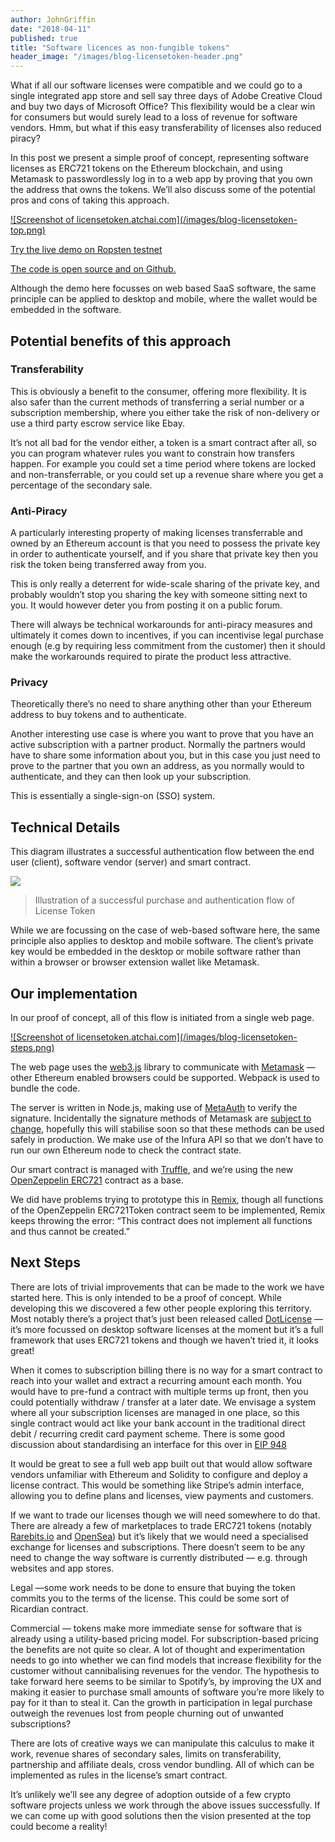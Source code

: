 ```yaml
---
author: JohnGriffin
date: "2018-04-11"
published: true
title: "Software licences as non-fungible tokens"
header_image: "/images/blog-licensetoken-header.png"
---
```



What if all our software licenses were compatible and we could go to a single
integrated app store and sell say three days of Adobe Creative Cloud and buy two
days of Microsoft Office? This flexibility would be a clear win for consumers
but would surely lead to a loss of revenue for software vendors. Hmm, but what
if this easy transferability of licenses also reduced piracy?

In this post we present a simple proof of concept, representing software
licenses as ERC721 tokens on the Ethereum blockchain, and using Metamask to
passwordlessly log in to a web app by proving that you own the address that owns
the tokens. We’ll also discuss some of the potential pros and cons of taking
this approach.

<a href="http://licensetoken.atchai.com">
![Screenshot of licensetoken.atchai.com](/images/blog-licensetoken-top.png)
</a>

[Try the live demo on Ropsten testnet](http://licensetoken.atchai.com)

[The code is open source and on Github.](https://github.com/atchai/licensetoken)

Although the demo here focusses on web based SaaS software, the same principle
can be applied to desktop and mobile, where the wallet would be embedded in the
software.

## Potential benefits of this approach

### Transferability

This is obviously a benefit to the consumer, offering more flexibility. It is
also safer than the current methods of transferring a serial number or a
subscription membership, where you either take the risk of non-delivery or use a
third party escrow service like Ebay.

It’s not all bad for the vendor either, a token is a smart contract after all,
so you can program whatever rules you want to constrain how transfers happen.
For example you could set a time period where tokens are locked and
non-transferrable, or you could set up a revenue share where you get a
percentage of the secondary sale.

### Anti-Piracy

A particularly interesting property of making licenses transferrable and owned
by an Ethereum account is that you need to possess the private key in order to
authenticate yourself, and if you share that private key then you risk the token
being transferred away from you.

This is only really a deterrent for wide-scale sharing of the private key, and
probably wouldn’t stop you sharing the key with someone sitting next to you. It
would however deter you from posting it on a public forum.

There will always be technical workarounds for anti-piracy measures and ultimately it comes down to incentives, if you can incentivise legal purchase enough (e.g by requiring less commitment from the customer) then it should make the workarounds required to pirate the product less attractive.

### Privacy

Theoretically there’s no need to share anything other than your Ethereum address
to buy tokens and to authenticate.

Another interesting use case is where you want to prove that you have an active
subscription with a partner product. Normally the partners would have to share
some information about you, but in this case you just need to prove to the
partner that you own an address, as you normally would to authenticate, and they
can then look up your subscription.

This is essentially a single-sign-on (SSO) system.

## Technical Details

This diagram illustrates a successful authentication flow between the end user
(client), software vendor (server) and smart contract.

![](/images/blog-licensetoken-flow.png)

> Illustration of a successful purchase and authentication flow of License Token

While we are focussing on the case of web-based software here, the same
principle also applies to desktop and mobile software. The client’s private key
would be embedded in the desktop or mobile software rather than within a browser
or browser extension wallet like Metamask.

## Our implementation

In our proof of concept, all of this flow is initiated from a single web page.

<a href="http://licensetoken.atchai.com">
![Screenshot of licensetoken.atchai.com](/images/blog-licensetoken-steps.png)
</a>

The web page uses the [web3.js](https://github.com/ethereum/web3.js/) library to
communicate with [Metamask](https://metamask.io/) — other Ethereum enabled
browsers could be supported. Webpack is used to bundle the code.

The server is written in Node.js, making use of
[MetaAuth](http://://github.com/I-Gave/meta-auth) to verify the signature.
Incidentally the signature methods of Metamask are [subject to
change](https://medium.com/metamask/scaling-web3-with-signtypeddata-91d6efc8b290]),
hopefully this will stabilise soon so that these methods can be used safely in
production. We make use of the Infura API so that we don’t have to run our own
Ethereum node to check the contract state.

Our smart contract is managed with [Truffle](http://truffleframework.com/), and
we’re using the new [OpenZeppelin
ERC721](https://github.com/OpenZeppelin/zeppelin-solidity/tree/master/contracts/token/ERC721)
contract as a base.

<script src="https://gist.github.com/johngriffin/4cb1118ba0533ec918add9dff1745ddd.js"></script>

We did have problems trying to prototype this in
[Remix](http://remix.ethereum.org/), though all functions of the OpenZeppelin
ERC721Token contract seem to be implemented, Remix keeps throwing the error:
“This contract does not implement all functions and thus cannot be created.”

## Next Steps

There are lots of trivial improvements that can be made to the work we have
started here. This is only intended to be a proof of concept. While developing
this we discovered a few other people exploring this territory. Most notably
there’s a project that’s just been released called
[DotLicense](https://github.com/cryppadotta/dotta-license) — it’s more focussed
on desktop software licenses at the moment but it’s a full framework that uses
ERC721 tokens and though we haven’t tried it, it looks great!

When it comes to subscription billing there is no way for a smart contract to
reach into your wallet and extract a recurring amount each month. You would have
to pre-fund a contract with multiple terms up front, then you could potentially
withdraw / transfer at a later date. We envisage a system where all your
subscription licenses are managed in one place, so this single contract would
act like your bank account in the traditional direct debit / recurring credit
card payment scheme. There is some good discussion about standardising an
interface for this over in [EIP
948](https://github.com/ethereum/EIPs/issues/948)

It would be great to see a full web app built out that would allow software
vendors unfamiliar with Ethereum and Solidity to configure and deploy a license
contract. This would be something like Stripe’s admin interface, allowing you to
define plans and licenses, view payments and customers.

If we want to trade our licenses though we will need somewhere to do that. There
are already a few of marketplaces to trade ERC721 tokens (notably
[Rarebits.io](https://rarebits.io/) and [OpenSea](http://opensea.io)) but it’s
likely that we would need a specialised exchange for licenses and subscriptions.
There doesn’t seem to be any need to change the way software is currently
distributed — e.g. through websites and app stores.

Legal —some work needs to be done to ensure that buying the token commits you to
the terms of the license. This could be some sort of Ricardian contract.

Commercial — tokens make more immediate sense for software that is already using
a utility-based pricing model. For subscription-based pricing the benefits are
not quite so clear. A lot of thought and experimentation needs to go into
whether we can find models that increase flexibility for the customer without
cannibalising revenues for the vendor. The hypothesis to take forward here seems
to be similar to Spotify’s, by improving the UX and making it easier to purchase
small amounts of software you’re more likely to pay for it than to steal it. Can
the growth in participation in legal purchase outweigh the revenues lost from
people churning out of unwanted subscriptions?

There are lots of creative ways we can manipulate this calculus to make it work,
revenue shares of secondary sales, limits on transferability, partnership and
affiliate deals, cross vendor bundling. All of which can be implemented as rules
in the license’s smart contract.

It’s unlikely we’ll see any degree of adoption outside of a few crypto software
projects unless we work through the above issues successfully. If we can come up
with good solutions then the vision presented at the top could become a reality!
